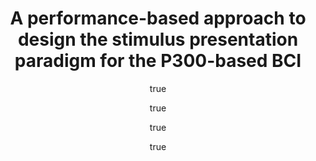 ---
author:
- family: Mainsah
  given: Boyla
  institute: Duke University
- family: Reeves
  given: Galen
  institute: Duke University
- family: Collins
  given: Leslie
  institute: Duke University
- family: Throckmorton&nbsp;
  given: Chandra
layout: refuses
researchgate: 310327220_A_performance-based_approach_to_design_the_stimulus_presentation_paradigm_for_the_P300-based_BCI
section: pre
title: A performance-based approach to design the stimulus presentation paradigm for
  the P300-based BCI
---
